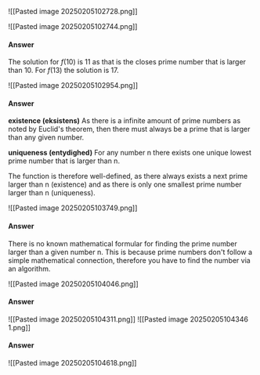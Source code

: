 ![[Pasted image 20250205102728.png]]

![[Pasted image 20250205102744.png]]
#### Answer
The solution for $f(10)$ is 11 as that is the closes prime number that is larger than 10. For $f(13)$ the solution is 17.

![[Pasted image 20250205102954.png]]
#### Answer
**existence (eksistens)**
As there is a infinite amount of prime numbers as noted by Euclid's theorem, then there must always be a prime that is larger than any given number.

**uniqueness (entydighed)**
For any number n there exists one unique lowest prime number that is larger than n.

The function is therefore well-defined, as there always exists a next prime larger than n (existence) and as there is only one smallest prime number larger than n (uniqueness).

![[Pasted image 20250205103749.png]]
#### Answer
There is no known mathematical formular for finding the prime number larger than a given number n. This is because prime numbers don't follow a simple mathematical connection, therefore you have to find the number via an algorithm.

![[Pasted image 20250205104046.png]]
#### Answer
![[Pasted image 20250205104311.png]]
![[Pasted image 20250205104346 1.png]]
#### Answer
![[Pasted image 20250205104618.png]]
